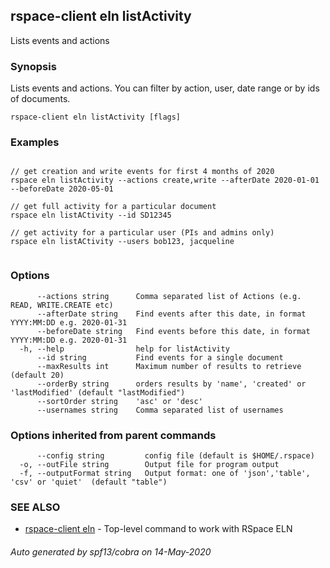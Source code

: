 ## rspace-client eln listActivity

Lists events and actions

### Synopsis

Lists events and actions. You can filter by action, user, date range or by
ids of documents.
	

```
rspace-client eln listActivity [flags]
```

### Examples

```

// get creation and write events for first 4 months of 2020
rspace eln listActivity --actions create,write --afterDate 2020-01-01 --beforeDate 2020-05-01 

// get full activity for a particular document
rspace eln listACtivity --id SD12345

// get activity for a particular user (PIs and admins only)
rspace eln listACtivity --users bob123, jacqueline
	
```

### Options

```
      --actions string      Comma separated list of Actions (e.g. READ, WRITE.CREATE etc)
      --afterDate string    Find events after this date, in format YYYY:MM:DD e.g. 2020-01-31
      --beforeDate string   Find events before this date, in format YYYY:MM:DD e.g. 2020-01-31
  -h, --help                help for listActivity
      --id string           Find events for a single document
      --maxResults int      Maximum number of results to retrieve (default 20)
      --orderBy string      orders results by 'name', 'created' or 'lastModified' (default "lastModified")
      --sortOrder string    'asc' or 'desc'
      --usernames string    Comma separated list of usernames
```

### Options inherited from parent commands

```
      --config string         config file (default is $HOME/.rspace)
  -o, --outFile string        Output file for program output
  -f, --outputFormat string   Output format: one of 'json','table', 'csv' or 'quiet'  (default "table")
```

### SEE ALSO

* [rspace-client eln](rspace-client_eln.md)	 - Top-level command to work with RSpace ELN

###### Auto generated by spf13/cobra on 14-May-2020
